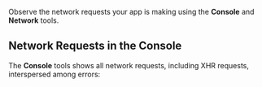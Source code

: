 Observe the network requests your app is making using the **Console** and **Network** tools.

## Network Requests in the Console

The **Console** tools shows all network requests, including XHR requests, interspersed among errors:

